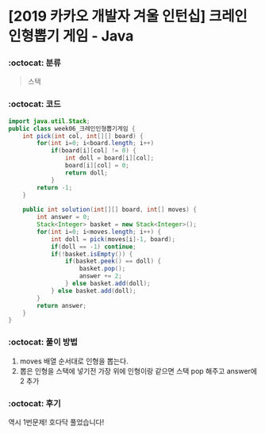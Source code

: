 # [2019 카카오 개발자 겨울 인턴십] 크레인 인형뽑기 게임 - Java

###  :octocat: 분류

> 스택

### :octocat: 코드

```java
import java.util.Stack;
public class week06_크레인인형뽑기게임 {
	int pick(int col, int[][] board) {
		for(int i=0; i<board.length; i++)
			if(board[i][col] != 0) {
				int doll = board[i][col];
				board[i][col] = 0;
				return doll;
			}
		return -1;
	}
	
	public int solution(int[][] board, int[] moves) {
        int answer = 0;
        Stack<Integer> basket = new Stack<Integer>();
        for(int i=0; i<moves.length; i++) {
        	int doll = pick(moves[i]-1, board);
        	if(doll == -1) continue;
        	if(!basket.isEmpty()) {
        		if(basket.peek() == doll) {
        			basket.pop();
        			answer += 2;
        		} else basket.add(doll);
        	} else basket.add(doll);
        }
        return answer;
    }
}
```

### :octocat: 풀이 방법

1. moves 배열 순서대로 인형을 뽑는다.
2. 뽑은 인형을 스택에 넣기전 가장 위에 인형이랑 같으면 스택 pop 해주고 answer에 2 추가

### :octocat: 후기

역시 1번문제! 호다닥 풀었습니다!
